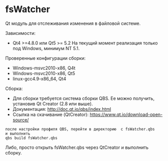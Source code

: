 # fsWatcher
Qt модуль для отслеживания изменения в файловой системе.

Зависимости:
- Qt4 >=4.8.0 или Qt5 >= 5.2
На текущий момент реализация только под Windows, минимум NT 5.1.

Проверенные конфигурации сборки:
- Windows-msvc2010-x86, Q4t
- Windows-msvc2010-x86, Qt5
- linux-gcc4.9-x86_64, Qt4

Сборка:
- Для сборки требуется система сборки QBS. Ее можно получить, установив Qt Creator (2.8 или выше).
- Документация: http://doc.qt.io/qbs/index.html
- Ссылка на скачивание (QtCreator): https://www.qt.io/download-open-source/

```
после настройки профиля QBS, перейти в директорию  с fsWatcher.qbs
и выполнить
qbs build fsWatcher.qbs
```

Либо, просто открыть fsWatcher.qbs через QtCreator и выполнить сборку.
